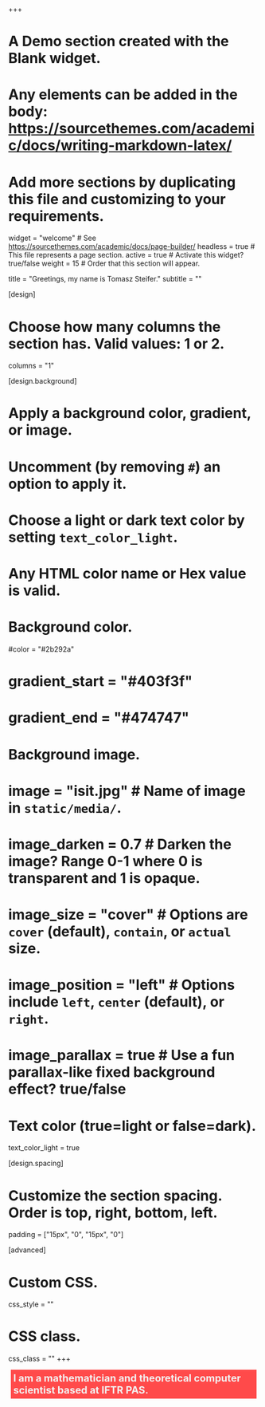 +++
# A Demo section created with the Blank widget.
# Any elements can be added in the body: https://sourcethemes.com/academic/docs/writing-markdown-latex/
# Add more sections by duplicating this file and customizing to your requirements.

widget = "welcome"  # See https://sourcethemes.com/academic/docs/page-builder/
headless = true  # This file represents a page section.
active = true  # Activate this widget? true/false
weight = 15  # Order that this section will appear.

title = "Greetings, my name is Tomasz Steifer."
subtitle = ""

[design]
  # Choose how many columns the section has. Valid values: 1 or 2.
  columns = "1"

[design.background]
  # Apply a background color, gradient, or image.
  #   Uncomment (by removing `#`) an option to apply it.
  #   Choose a light or dark text color by setting `text_color_light`.
  #   Any HTML color name or Hex value is valid.

  # Background color.
  #color = "#2b292a"
  # gradient_start = "#403f3f"
  # gradient_end = "#474747"
  
  # Background image.
  # image = "isit.jpg"  # Name of image in `static/media/`.
  # image_darken = 0.7  # Darken the image? Range 0-1 where 0 is transparent and 1 is opaque.
  # image_size = "cover"  #  Options are `cover` (default), `contain`, or `actual` size.
  # image_position = "left"  # Options include `left`, `center` (default), or `right`.
  # image_parallax = true  # Use a fun parallax-like fixed background effect? true/false
  
  # Text color (true=light or false=dark).
  text_color_light = true

[design.spacing]
  # Customize the section spacing. Order is top, right, bottom, left.
  padding = ["15px", "0", "15px", "0"]

[advanced]
 # Custom CSS. 
 css_style = ""
 
 # CSS class.
 css_class = ""
+++
<div style="color: #f2f2f2; background: #ff4a4a; 
  font-size: 20px; font-weight: 700; margin: 0 5px 24px; float: left; padding: 5px; margin: 0 5px 24px;">
I am a mathematician and theoretical computer scientist based at IFTR PAS.
</div>



